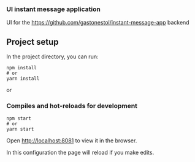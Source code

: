 


### UI instant message application 
UI for the https://github.com/gastonestol/instant-message-app backend

## Project setup

In the project directory, you can run:

```
npm install
# or
yarn install
```

or

### Compiles and hot-reloads for development

```
npm start
# or
yarn start
```

Open [http://localhost:8081](http://localhost:8081) to view it in the browser.

In this configuration the page will reload if you make edits.